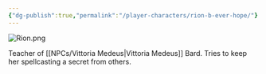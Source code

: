 ```yaml
---
{"dg-publish":true,"permalink":"/player-characters/rion-b-ever-hope/"}
---
```


![Rion.png](/img/user/Images/Rion.png)

Teacher of [[NPCs/Vittoria Medeus\|Vittoria Medeus]]
Bard. Tries to keep her spellcasting a secret from others.
